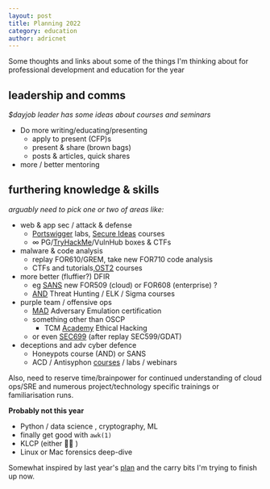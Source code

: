 ```yaml
---
layout: post
title: Planning 2022
category: education
author: adricnet
---
```


Some thoughts and links about some of the things I'm thinking about for professional development and education for the year

## leadership and comms
_$dayjob leader has some ideas about courses and seminars_
* Do more writing/educating/presenting
	* apply to present (CFP)s
	* present & share (brown bags)
	* posts & articles, quick shares
* more / better mentoring 

## furthering knowledge & skills 
_arguably need to pick one or two of areas like:_
* web & app sec / attack & defense
	* [Portswigger](https://portswigger.net/web-security) labs, [Secure Ideas](https://www.secureideas.com/peas) courses
	* &infin; PG/[TryHackMe](https://tryhackme.com/)/VulnHub boxes & CTFs
* malware & code analysis
	* replay FOR610/GREM, take new FOR710 code analysis
	* CTFs and tutorials,[OST2](https://p.ost2.fyi/) courses
* more better (fluffier?) DFIR
	* eg [SANS](https://www.sans.org/digital-forensics-incident-response/) new FOR509 (cloud) or FOR608 (enterprise) ?
	* [AND](https://www.networkdefense.io/library/) Threat Hunting / ELK  / Sigma courses
* purple team / offensive ops
	* [MAD](https://mitre-engenuity.org/mad/) Adversary Emulation certification 
	* something other than OSCP
		* TCM [Academy](https://academy.tcm-sec.com/courses/) Ethical Hacking
	* or even [SEC699](https://www.sans.org/cyber-security-courses/purple-team-tactics-adversary-emulation/) (after replay SEC599/GDAT)
* deceptions and adv cyber defence
	* Honeypots course (AND) or SANS
	* ACD / Antisyphon [courses](https://www.antisyphontraining.com/active-defense-cyber-deception-w-john-strand/) / labs / webinars

Also, need to reserve time/brainpower for continued understanding of cloud ops/SRE and numerous project/technology specific trainings or familiarisation runs.

**Probably not this year**
* Python / data science , cryptography, ML
* finally get good with ```awk(1)```
* KLCP (either :frowning_woman: )
* Linux or Mac forensics deep-dive

Somewhat inspired by last year's [plan](http://www.dfirnotes.net/study-plan-21/) and the carry bits I'm trying to finish up now.
